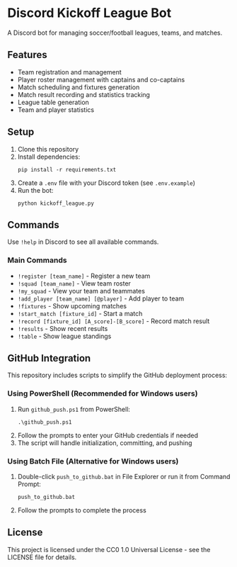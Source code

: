 # Discord Kickoff League Bot

A Discord bot for managing soccer/football leagues, teams, and matches.

## Features

- Team registration and management
- Player roster management with captains and co-captains
- Match scheduling and fixtures generation
- Match result recording and statistics tracking
- League table generation
- Team and player statistics

## Setup

1. Clone this repository
2. Install dependencies:
   ```
   pip install -r requirements.txt
   ```
3. Create a `.env` file with your Discord token (see `.env.example`)
4. Run the bot:
   ```
   python kickoff_league.py
   ```

## Commands

Use `!help` in Discord to see all available commands.

### Main Commands

- `!register [team_name]` - Register a new team
- `!squad [team_name]` - View team roster
- `!my_squad` - View your team and teammates
- `!add_player [team_name] [@player]` - Add player to team
- `!fixtures` - Show upcoming matches
- `!start_match [fixture_id]` - Start a match
- `!record [fixture_id] [A_score]-[B_score]` - Record match result
- `!results` - Show recent results
- `!table` - Show league standings

## GitHub Integration

This repository includes scripts to simplify the GitHub deployment process:

### Using PowerShell (Recommended for Windows users)

1. Run `github_push.ps1` from PowerShell:
   ```
   .\github_push.ps1
   ```
2. Follow the prompts to enter your GitHub credentials if needed
3. The script will handle initialization, committing, and pushing

### Using Batch File (Alternative for Windows users)

1. Double-click `push_to_github.bat` in File Explorer or run it from Command Prompt:
   ```
   push_to_github.bat
   ```
2. Follow the prompts to complete the process

## License

This project is licensed under the CC0 1.0 Universal License - see the LICENSE file for details. 